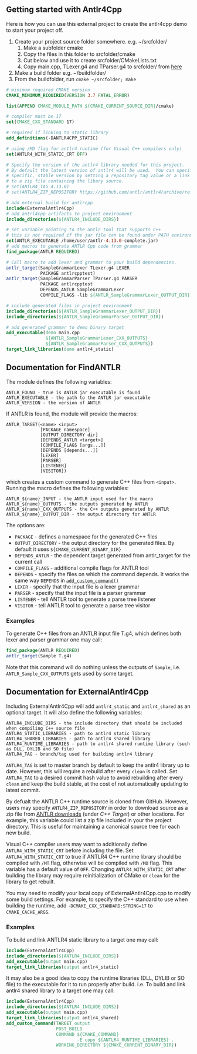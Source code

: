 ## Getting started with Antlr4Cpp

Here is how you can use this external project to create the antlr4cpp demo to start your project off.

1. Create your project source folder somewhere. e.g. ~/srcfolder/
   1. Make a subfolder cmake
   2. Copy the files in this folder to srcfolder/cmake
   3. Cut below and use it to create srcfolder/CMakeLists.txt
   4. Copy main.cpp, TLexer.g4 and TParser.g4 to srcfolder/ from [here](https://github.com/antlr/antlr4/tree/master/runtime/Cpp/demo)
2. Make a build folder e.g. ~/buildfolder/
3. From the buildfolder, run `cmake ~/srcfolder; make`

```cmake
# minimum required CMAKE version
CMAKE_MINIMUM_REQUIRED(VERSION 3.7 FATAL_ERROR)

list(APPEND CMAKE_MODULE_PATH ${CMAKE_CURRENT_SOURCE_DIR}/cmake)

# compiler must be 17
set(CMAKE_CXX_STANDARD 17)

# required if linking to static library
add_definitions(-DANTLR4CPP_STATIC)

# using /MD flag for antlr4_runtime (for Visual C++ compilers only)
set(ANTLR4_WITH_STATIC_CRT OFF)

# Specify the version of the antlr4 library needed for this project.
# By default the latest version of antlr4 will be used.  You can specify a
# specific, stable version by setting a repository tag value or a link
# to a zip file containing the libary source.
# set(ANTLR4_TAG 4.13.0)
# set(ANTLR4_ZIP_REPOSITORY https://github.com/antlr/antlr4/archive/refs/tags/4.13.0.zip)

# add external build for antlrcpp
include(ExternalAntlr4Cpp)
# add antrl4cpp artifacts to project environment
include_directories(${ANTLR4_INCLUDE_DIRS})

# set variable pointing to the antlr tool that supports C++
# this is not required if the jar file can be found under PATH environment
set(ANTLR_EXECUTABLE /home/user/antlr-4.13.0-complete.jar)
# add macros to generate ANTLR Cpp code from grammar
find_package(ANTLR REQUIRED)

# Call macro to add lexer and grammar to your build dependencies.
antlr_target(SampleGrammarLexer TLexer.g4 LEXER
             PACKAGE antlrcpptest)
antlr_target(SampleGrammarParser TParser.g4 PARSER
             PACKAGE antlrcpptest
             DEPENDS_ANTLR SampleGrammarLexer
             COMPILE_FLAGS -lib ${ANTLR_SampleGrammarLexer_OUTPUT_DIR})

# include generated files in project environment
include_directories(${ANTLR_SampleGrammarLexer_OUTPUT_DIR})
include_directories(${ANTLR_SampleGrammarParser_OUTPUT_DIR})

# add generated grammar to demo binary target
add_executable(demo main.cpp
               ${ANTLR_SampleGrammarLexer_CXX_OUTPUTS}
               ${ANTLR_SampleGrammarParser_CXX_OUTPUTS})
target_link_libraries(demo antlr4_static)
```

## Documentation for FindANTLR

The module defines the following variables:

```
ANTLR_FOUND - true is ANTLR jar executable is found
ANTLR_EXECUTABLE - the path to the ANTLR jar executable
ANTLR_VERSION - the version of ANTLR
```

If ANTLR is found, the module will  provide the macros:

```
ANTLR_TARGET(<name> <input>
             [PACKAGE namespace]
             [OUTPUT_DIRECTORY dir]
             [DEPENDS_ANTLR <target>]
             [COMPILE_FLAGS [args...]]
             [DEPENDS [depends...]]
             [LEXER]
             [PARSER]
             [LISTENER]
             [VISITOR])
```

which creates a custom command to generate C++ files from `<input>`. Running the macro defines the following variables:

```
ANTLR_${name}_INPUT - the ANTLR input used for the macro
ANTLR_${name}_OUTPUTS - the outputs generated by ANTLR
ANTLR_${name}_CXX_OUTPUTS - the C++ outputs generated by ANTLR
ANTLR_${name}_OUTPUT_DIR - the output directory for ANTLR
```

The options are:

* `PACKAGE` - defines a namespace for the generated C++ files
* `OUTPUT_DIRECTORY` - the output directory for the generated files. By default it uses `${CMAKE_CURRENT_BINARY_DIR}`
* `DEPENDS_ANTLR` - the dependent target generated from antlr_target for the current call
* `COMPILE_FLAGS` - additional compile flags for ANTLR tool
* `DEPENDS` - specify the files on which the command depends. It works the same way `DEPENDS` in [`add_custom_command()`](https://cmake.org/cmake/help/v3.11/command/add_custom_command.html)
* `LEXER` - specify that the input file is a lexer grammar
* `PARSER` - specify that the input file is a parser grammar
* `LISTENER` - tell ANTLR tool to generate a parse tree listener
* `VISITOR` - tell ANTLR tool to generate a parse tree visitor

### Examples

To generate C++ files from an ANTLR input file T.g4, which defines both lexer and parser grammar one may call:

```cmake
find_package(ANTLR REQUIRED)
antlr_target(Sample T.g4)
```

Note that this command will do nothing unless the outputs of `Sample`, i.e. `ANTLR_Sample_CXX_OUTPUTS` gets used by some target.

## Documentation for ExternalAntlr4Cpp

Including ExternalAntlr4Cpp will add `antlr4_static` and `antlr4_shared` as an optional target. It will also define the following variables:

```
ANTLR4_INCLUDE_DIRS - the include directory that should be included when compiling C++ source file
ANTLR4_STATIC_LIBRARIES - path to antlr4 static library
ANTLR4_SHARED_LIBRARIES - path to antlr4 shared library
ANTLR4_RUNTIME_LIBRARIES - path to antlr4 shared runtime library (such as DLL, DYLIB and SO file)
ANTLR4_TAG - branch/tag used for building antlr4 library
```

`ANTLR4_TAG` is set to master branch by default to keep the antlr4 library up to date. However, this will require a rebuild after every `clean` is called. Set `ANTLR4_TAG` to a desired commit hash value to avoid rebuilding after every `clean` and keep the build stable, at the cost of not automatically updating to latest commit.

By defualt the ANTLR C++ runtime source is cloned from GitHub. However, users may specify `ANTLR4_ZIP_REPOSITORY` in order to download source as a zip file from [ANTLR downloads](http://www.antlr.org/download.html) (under *C++ Target*) or other locations. For example, this variable could list a zip file included in your the project directory.  This is useful for maintaining a canonical source tree for each new build.

Visual C++ compiler users may want to additionally define `ANTLR4_WITH_STATIC_CRT` before including the file. Set `ANTLR4_WITH_STATIC_CRT` to true if ANTLR4 C++ runtime library should be compiled with `/MT` flag, otherwise will be compiled with `/MD` flag. This variable has a default value of `OFF`. Changing `ANTLR4_WITH_STATIC_CRT` after building the library may require reinitialization of CMake or `clean` for the library to get rebuilt.

You may need to modify your local copy of ExternalAntlr4Cpp.cpp to modify some build settings. For example, to specify the C++ standard to use when building the runtime, add `-DCMAKE_CXX_STANDARD:STRING=17` to `CMAKE_CACHE_ARGS`.

### Examples

To build and link ANTLR4 static library to a target one may call:

```cmake
include(ExternalAntlr4Cpp)
include_directories(${ANTLR4_INCLUDE_DIRS})
add_executable(output main.cpp)
target_link_libraries(output antlr4_static)
```

It may also be a good idea to copy the runtime libraries (DLL, DYLIB or SO file) to the executable for it to run properly after build. i.e. To build and link antlr4 shared library to a target one may call:

```cmake
include(ExternalAntlr4Cpp)
include_directories(${ANTLR4_INCLUDE_DIRS})
add_executable(output main.cpp)
target_link_libraries(output antlr4_shared)
add_custom_command(TARGET output
                   POST_BUILD
                   COMMAND ${CMAKE_COMMAND}
                           -E copy ${ANTLR4_RUNTIME_LIBRARIES} .
                   WORKING_DIRECTORY ${CMAKE_CURRENT_BINARY_DIR})
```